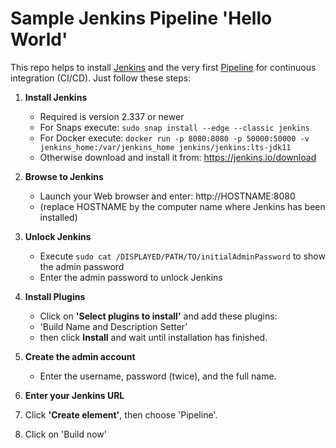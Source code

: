 Sample Jenkins Pipeline 'Hello World'
=====================================

This repo helps to install [Jenkins](https://jenkins.io) and the very first [Pipeline](https://www.jenkins.io/doc/book/pipeline/) for continuous integration (CI/CD). Just follow these steps:

1. **Install Jenkins**
   - Required is version 2.337 or newer
   - For Snaps execute: `sudo snap install --edge --classic jenkins`
   - For Docker execute: `docker run -p 8080:8080 -p 50000:50000 -v jenkins_home:/var/jenkins_home jenkins/jenkins:lts-jdk11`
   - Otherwise download and install it from: https://jenkins.io/download

2. **Browse to Jenkins**
   - Launch your Web browser and enter: http://HOSTNAME:8080
   - (replace HOSTNAME by the computer name where Jenkins has been installed)

3. **Unlock Jenkins** 
   - Execute `sudo cat /DISPLAYED/PATH/TO/initialAdminPassword` to show the admin password
   - Enter the admin password to unlock Jenkins

4. **Install Plugins**
   - Click on **'Select plugins to install'** and add these plugins:
   - 'Build Name and Description Setter'
   - then click **Install** and wait until installation has finished.

5. **Create the admin account**
   - Enter the username, password (twice), and the full name.

6. **Enter your Jenkins URL**
7. Click **'Create element'**, then choose 'Pipeline'.
8. Click on 'Build now'
